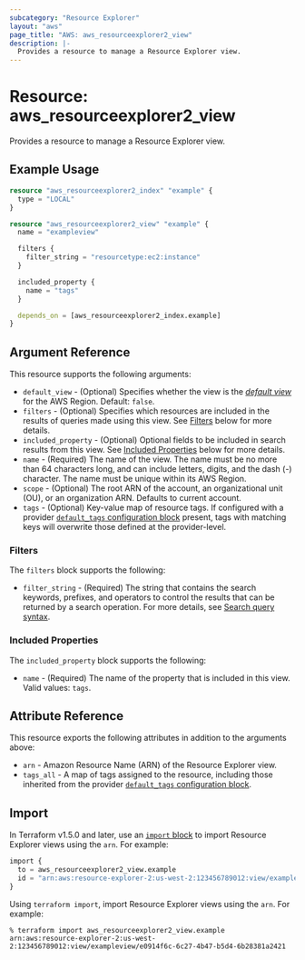 ```yaml
---
subcategory: "Resource Explorer"
layout: "aws"
page_title: "AWS: aws_resourceexplorer2_view"
description: |-
  Provides a resource to manage a Resource Explorer view.
---
```


# Resource: aws_resourceexplorer2_view

Provides a resource to manage a Resource Explorer view.

## Example Usage

```terraform
resource "aws_resourceexplorer2_index" "example" {
  type = "LOCAL"
}

resource "aws_resourceexplorer2_view" "example" {
  name = "exampleview"

  filters {
    filter_string = "resourcetype:ec2:instance"
  }

  included_property {
    name = "tags"
  }

  depends_on = [aws_resourceexplorer2_index.example]
}
```

## Argument Reference

This resource supports the following arguments:

* `default_view` - (Optional) Specifies whether the view is the [_default view_](https://docs.aws.amazon.com/resource-explorer/latest/userguide/manage-views-about.html#manage-views-about-default) for the AWS Region. Default: `false`.
* `filters` - (Optional) Specifies which resources are included in the results of queries made using this view. See [Filters](#filters) below for more details.
* `included_property` - (Optional) Optional fields to be included in search results from this view. See [Included Properties](#included-properties) below for more details.
* `name` - (Required) The name of the view. The name must be no more than 64 characters long, and can include letters, digits, and the dash (-) character. The name must be unique within its AWS Region.
* `scope` - (Optional) The root ARN of the account, an organizational unit (OU), or an organization ARN. Defaults to current account.
* `tags` - (Optional) Key-value map of resource tags. If configured with a provider [`default_tags` configuration block](https://registry.terraform.io/providers/hashicorp/aws/latest/docs#default_tags-configuration-block) present, tags with matching keys will overwrite those defined at the provider-level.

### Filters

The `filters` block supports the following:

* `filter_string` - (Required) The string that contains the search keywords, prefixes, and operators to control the results that can be returned by a search operation. For more details, see [Search query syntax](https://docs.aws.amazon.com/resource-explorer/latest/userguide/using-search-query-syntax.html).

### Included Properties

The `included_property` block supports the following:

* `name` - (Required) The name of the property that is included in this view. Valid values: `tags`.

## Attribute Reference

This resource exports the following attributes in addition to the arguments above:

* `arn` - Amazon Resource Name (ARN) of the Resource Explorer view.
* `tags_all` - A map of tags assigned to the resource, including those inherited from the provider [`default_tags` configuration block](https://registry.terraform.io/providers/hashicorp/aws/latest/docs#default_tags-configuration-block).

## Import

In Terraform v1.5.0 and later, use an [`import` block](https://developer.hashicorp.com/terraform/language/import) to import Resource Explorer views using the `arn`. For example:

```terraform
import {
  to = aws_resourceexplorer2_view.example
  id = "arn:aws:resource-explorer-2:us-west-2:123456789012:view/exampleview/e0914f6c-6c27-4b47-b5d4-6b28381a2421"
}
```

Using `terraform import`, import Resource Explorer views using the `arn`. For example:

```console
% terraform import aws_resourceexplorer2_view.example arn:aws:resource-explorer-2:us-west-2:123456789012:view/exampleview/e0914f6c-6c27-4b47-b5d4-6b28381a2421
```
